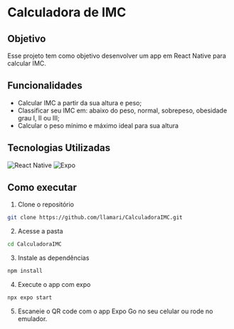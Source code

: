 # Calculadora de IMC
## Objetivo
Esse projeto tem como objetivo desenvolver um app em React Native para calcular IMC.

## Funcionalidades
- Calcular IMC a partir da sua altura e peso;
- Classificar seu IMC em: abaixo do peso, normal, sobrepeso, obesidade grau I, II ou III;
- Calcular o peso mínimo e máximo ideal para sua altura

## Tecnologias Utilizadas

![React Native](https://img.shields.io/badge/react_native-%2320232a.svg?style=for-the-badge&logo=react&logoColor=%2361DAFB)
![Expo](https://img.shields.io/badge/expo-1C1E24?style=for-the-badge&logo=expo&logoColor=#D04A37)

## Como executar
1. Clone o repositório
```bash
git clone https://github.com/llamari/CalculadoraIMC.git
```
2. Acesse a pasta
```bash
cd CalculadoraIMC
```
3. Instale as dependências
```bash
npm install
```
4. Execute o app com expo
```bash
npx expo start
```
5. Escaneie o QR code com o app Expo Go no seu celular ou rode no emulador.